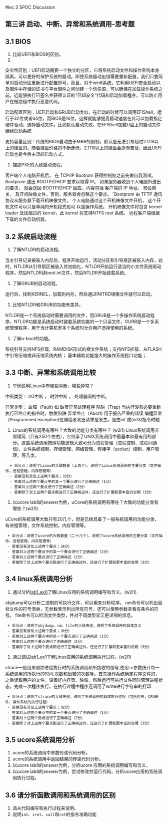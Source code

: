 #lec 3 SPOC Discussion

## 第三讲 启动、中断、异常和系统调用-思考题

## 3.1 BIOS
 1. 比较UEFI和BIOS的区别。
 2. 
安全性区别：UEFI启动需要一个独立的分区，它将系统启动文件和操作系统本身隔离，可以更好的保护系统的启动。即使系统启动出错需要重新配置，我们只要简单对启动分区重新进行配置即可。而且，对于win8系统，它利用UEFI安全启动以及固件中存储的证书与平台固件之间创建一个信任源，可以确保在加载操作系统之前，近能够执行已签名并获得认证的“已知安全”代码和启动加载程序，可以防止用户在根路径中执行恶意代码。

启动配置区别：UEFI启动和GRUB启动类似，在启动的时候可以调用EFIShell，运行于32位或者64位，而BIOS是16位，这样就能够提高启动速度在此可以加载指定硬件驱动，选择启动文件。比如默认启动失败，在EFIShell加载U盘上的启动文件继续启动系统

支持容量区别：传统的BIOS启动由于MBR的限制，默认是无法引导超过2.1TB以上的硬盘的。随着硬盘价格的不断走低，2.1TB以上的硬盘会逐渐普及，因此UEFI启动也是今后主流的启动方式。


 1. 描述PXE的大致启动流程。

 客户端个人电脑开机后， 在 TCP/IP Bootrom 获得控制权之前先做自我测试。
 Bootprom 送出 BOOTP/DHCP 要求以取得 IP。
如果服务器收到个人电脑所送出的要求， 就会送回 BOOTP/DHCP 回应，内容包括
客户端的 IP 地址， 预设网关， 及开机映像文件。否则，服务器会忽略这个要求。¨Bootprom 由 TFTP 通讯协议从服务器下载开机映像文件。
个人电脑通过这个开机映像文件开机， 这个开机文件可以只是单纯的开机程式也可
以是操作系统。
开机映像文件将包含 kernel loader 及压缩过的 kernel，此 kernel 将支持NTFS root
系统。
远程客户端根据下载的文件启动机器。

## 3.2 系统启动流程
 1. 了解NTLDR的启动流程。
 
当主引导记录被装入内存后，程序开始运行，活动分区和引导扇区被装入内存，此时，NTLDR从引导扇区被装入并初始化，NTLDR开始运行适当的小文件系统驱动程序，然后NTLDR读boot.ini文件，然后NTLDR开始装载系统。
 
 1. 了解GRUB的启动流程。
 
运行后，找到KERNEL，加载到内存，然后通过INITRD镜像文件就可以启动。

 1. 比较NTLDR和GRUB的功能有差异。
 
NTLDR是一个系统启动时需要调用的文件，而GRUB是一个多操作系统启动程序，NTLDR功能是系统启动时装载系统功能的一个只读文件，GURB是一个多系统管理程序，用于当计算机有多个系统时允许用户选择使用的系统。

 1. 了解u-boot的功能。
 
系统引导支持NFS挂载、RAMDISK形式的根文件系统；支持NFS挂载、从FLASH中引导压缩或非压缩系统内核；
基本辅助功能强大的操作系统接口功能；

## 3.3 中断、异常和系统调用比较
 1. 举例说明Linux中有哪些中断，哪些异常？

中断类型：
I/O中断 ，
时钟中断 ，
处理器间的中断。


异常类型：
故障（Fault) 如 缺页异常处理程序
陷阱（Trap) 当执行没有必要重新执行已终止的指令时，触发陷阱
异常终止（Abort) 用于报告严重的错误
编程异常 （Programmed exception)在编程者发出请求是发生。是由int 或(int3)指令时触

 1. Linux的系统调用有哪些？大致的功能分类有哪些？  (w2l1)
Linux系统调用非常精简（只有250个左右），它继承了UNIX系统调用中最基本和最有用的部分。这些系统调用按照功能逻辑大致可分为进程管理（进程控制、进程间通信)、文件系统控制、存储管理、网络管理、套接字（socket）控制、用户管理，等几类。

```
  + 采分点：说明了Linux的大致数量（上百个），说明了Linux系统调用的主要分类（文件操作，进程管理，内存管理等）
  - 答案没有涉及上述两个要点；（0分）
  - 答案对上述两个要点中的某一个要点进行了正确阐述（1分）
  - 答案对上述两个要点进行了正确阐述（2分）
  - 答案除了对上述两个要点都进行了正确阐述外，还进行了扩展和更丰富的说明（3分）
 ```
 
 1. 以ucore lab8的answer为例，uCore的系统调用有哪些？大致的功能分类有哪些？(w2l1)
 
 uCore的系统调用大致只有20几个，但是已经具备了一般系统调用的功能分类，有进程管理，文件系统控制，内存管理等。
 
 ```
  + 采分点：说明了ucore的大致数量（二十几个），说明了ucore系统调用的主要分类（文件操作，进程管理，内存管理等）
  - 答案没有涉及上述两个要点；（0分）
  - 答案对上述两个要点中的某一个要点进行了正确阐述（1分）
  - 答案对上述两个要点进行了正确阐述（2分）
  - 答案除了对上述两个要点都进行了正确阐述外，还进行了扩展和更丰富的说明（3分）
 ```
 
## 3.4 linux系统调用分析
 1. 通过分析[lab1_ex0](https://github.com/chyyuu/ucore_lab/blob/master/related_info/lab1/lab1-ex0.md)了解Linux应用的系统调用编写和含义。(w2l1)
 
objdump可以分析二进制的可执行文件，可以用来分析程序。 nm命令可以列出目标文件的符号清单，无参数表示列出所有符号，还可以使用参数查看有条件的符号。 file命令可以检测文件类型，并对不同类型显示更详细的信息。

 ```
  + 采分点：说明了objdump，nm，file的大致用途，说明了系统调用的具体含义
  - 答案没有涉及上述两个要点；（0分）
  - 答案对上述两个要点中的某一个要点进行了正确阐述（1分）
  - 答案对上述两个要点进行了正确阐述（2分）
  - 答案除了对上述两个要点都进行了正确阐述外，还进行了扩展和更丰富的说明（3分）
 
 ```
 
 1. 通过调试[lab1_ex1](https://github.com/chyyuu/ucore_lab/blob/master/related_info/lab1/lab1-ex1.md)了解Linux应用的系统调用执行过程。(w2l1)
 
strace一般用来跟踪进程执行时的系统调用和所接收的信号,使用-c参数统计每一系统调用的所执行的时间,次数和出错的次数等。首先操作系统确定程序文件的，之后读取用户的文件，设置好内存页、映像，然后运行可执行文件同时管理进程状态，完成一次程序执行，在执行过程中程序还调用了write进行字符串的打印
 ```
  + 采分点：说明了strace的大致用途，说明了系统调用的具体执行过程（包括应用，CPU硬件，操作系统的执行过程）
  - 答案没有涉及上述两个要点；（0分）
  - 答案对上述两个要点中的某一个要点进行了正确阐述（1分）
  - 答案对上述两个要点进行了正确阐述（2分）
  - 答案除了对上述两个要点都进行了正确阐述外，还进行了扩展和更丰富的说明（3分）
 ```
 
## 3.5 ucore系统调用分析
 1. ucore的系统调用中参数传递代码分析。
 1. ucore的系统调用中返回结果的传递代码分析。
 1. 以ucore lab8的answer为例，分析ucore 应用的系统调用编写和含义。
 1. 以ucore lab8的answer为例，尝试修改并运行代码，分析ucore应用的系统调用执行过程。
 
## 3.6 请分析函数调用和系统调用的区别
 1. 请从代码编写和执行过程来说明。
   1. 说明`int`、`iret`、`call`和`ret`的指令准确功能
 
